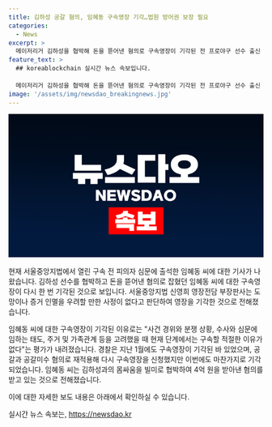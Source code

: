 ```yaml
---
title: 김하성 공갈 혐의, 임혜동 구속영장 기각…법원 방어권 보장 필요
categories:
  - News
excerpt: >
  메이저리거 김하성을 협박해 돈을 뜯어낸 혐의로 구속영장이 기각된 전 프로야구 선수 출신 임혜동. 서울중앙지법은 도망이나 증거인멸 우려가 없어 기각 결정. 경찰은 임씨를 공갈 및 공갈미수 혐의로 구속영장 신청했으나 모두 기각. 임씨는 2021년 김하성을 술집에서 협박하고 4억 원을 뜯어낸 혐의로 기소됐다.
feature_text: >
  ## koreablockchain 실시간 뉴스 속보입니다.

  메이저리거 김하성을 협박해 돈을 뜯어낸 혐의로 구속영장이 기각된 전 프로야구 선수 출신 임혜동. 서울중앙지법은 도망이나 증거인멸 우려가 없어 기각 결정. 경찰은 임씨를 공갈 및 공갈미수 혐의로 구속영장 신청했으나 모두 기각. 임씨는 2021년 김하성을 술집에서 협박하고 4억 원을 뜯어낸 혐의로 기소됐다.
image: '/assets/img/newsdao_breakingnews.jpg'
---
```


<p><img src="/assets/img/newsdao_breakingnews.jpg" alt="koreablockchain 속보" /></p>

<p>현재 서울중앙지법에서 열린 구속 전 피의자 심문에 출석한 임혜동 씨에 대한 기사가 나왔습니다. 김하성 선수를 협박하고 돈을 뜯어낸 혐의로 잡혔던 임혜동 씨에 대한 구속영장이 다시 한 번 기각된 것으로 보입니다. 서울중앙지법 신영희 영장전담 부장판사는 도망이나 증거 인멸을 우려할 만한 사정이 없다고 판단하여 영장을 기각한 것으로 전해졌습니다.</p>

<p>임혜동 씨에 대한 구속영장이 기각된 이유로는 "사건 경위와 분쟁 상황, 수사와 심문에 임하는 태도, 주거 및 가족관계 등을 고려했을 때 현재 단계에서는 구속할 적절한 이유가 없다"는 평가가 내려졌습니다. 경찰은 지난 1월에도 구속영장이 기각된 바 있었으며, 공갈과 공갈미수 혐의로 재적용해 다시 구속영장을 신청했지만 이번에도 마찬가지로 기각되었습니다. 임혜동 씨는 김하성과의 몸싸움을 빌미로 협박하여 4억 원을 받아낸 혐의를 받고 있는 것으로 전해졌습니다.</p>

<p>이에 대한 자세한 보도 내용은 아래에서 확인하실 수 있습니다.</p>
실시간 뉴스 속보는, <a href="https://newsdao.kr" rel="dofollow">https://newsdao.kr</a>


